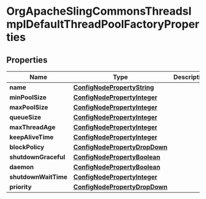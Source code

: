 

# OrgApacheSlingCommonsThreadsImplDefaultThreadPoolFactoryProperties

## Properties

Name | Type | Description | Notes
------------ | ------------- | ------------- | -------------
**name** | [**ConfigNodePropertyString**](ConfigNodePropertyString.md) |  |  [optional]
**minPoolSize** | [**ConfigNodePropertyInteger**](ConfigNodePropertyInteger.md) |  |  [optional]
**maxPoolSize** | [**ConfigNodePropertyInteger**](ConfigNodePropertyInteger.md) |  |  [optional]
**queueSize** | [**ConfigNodePropertyInteger**](ConfigNodePropertyInteger.md) |  |  [optional]
**maxThreadAge** | [**ConfigNodePropertyInteger**](ConfigNodePropertyInteger.md) |  |  [optional]
**keepAliveTime** | [**ConfigNodePropertyInteger**](ConfigNodePropertyInteger.md) |  |  [optional]
**blockPolicy** | [**ConfigNodePropertyDropDown**](ConfigNodePropertyDropDown.md) |  |  [optional]
**shutdownGraceful** | [**ConfigNodePropertyBoolean**](ConfigNodePropertyBoolean.md) |  |  [optional]
**daemon** | [**ConfigNodePropertyBoolean**](ConfigNodePropertyBoolean.md) |  |  [optional]
**shutdownWaitTime** | [**ConfigNodePropertyInteger**](ConfigNodePropertyInteger.md) |  |  [optional]
**priority** | [**ConfigNodePropertyDropDown**](ConfigNodePropertyDropDown.md) |  |  [optional]



